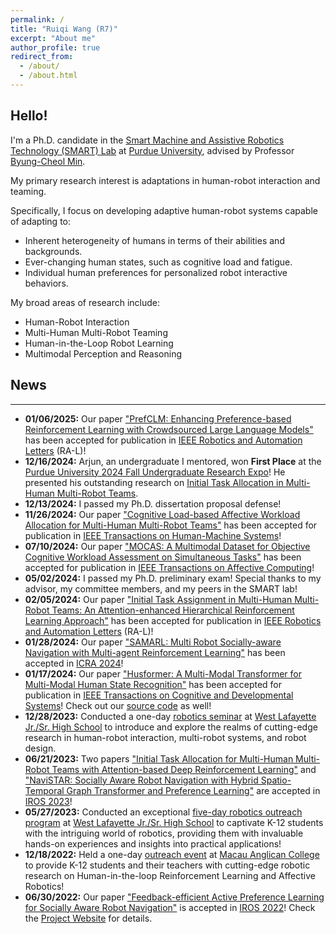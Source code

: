 ```yaml
---
permalink: /
title: "Ruiqi Wang (R7)"
excerpt: "About me"
author_profile: true
redirect_from: 
  - /about/
  - /about.html
---
```

## Hello! 

I'm a Ph.D. candidate in the [Smart Machine and Assistive Robotics Technology (SMART) Lab](http://www.smart-laboratory.org/) 
at [Purdue University](https://www.purdue.edu/),
advised by Professor [Byung-Cheol Min](http://www.smart-laboratory.org/group/bcm.html).

My primary research interest is adaptations in human-robot interaction and teaming. 

Specifically, I focus on developing adaptive human-robot systems capable of adapting to:
  - Inherent heterogeneity of humans in terms of their abilities and backgrounds.
  - Ever-changing human states, such as cognitive load and fatigue.
  - Individual human preferences for personalized robot interactive behaviors.

My broad areas of research include:
- Human-Robot Interaction
- Multi-Human Multi-Robot Teaming
- Human-in-the-Loop Robot Learning
- Multimodal Perception and Reasoning


## News
---
- **01/06/2025:** Our paper ["PrefCLM: Enhancing Preference-based Reinforcement Learning with Crowdsourced Large Language Models"](https://sites.google.com/view/ita-aehrl) has been accepted for publication in [IEEE Robotics and Automation Letters](https://ieeexplore.ieee.org/xpl/RecentIssue.jsp?punumber=7083369) (RA-L)!
- **12/16/2024:** Arjun, an undergraduate I mentored, won **First Place** at the [Purdue University 2024 Fall Undergraduate Research Expo](https://www.purdue.edu/undergrad-research/conferences/fall/index.php)! He presented his outstanding research on [Initial Task Allocation in Multi-Human Multi-Robot Teams](https://sites.google.com/view/ita-rebel).
- **12/13/2024:** I passed my Ph.D. dissertation proposal defense!
- **11/26/2024:** Our paper ["Cognitive Load-based Affective Workload Allocation for Multi-Human Multi-Robot Teams"](https://sites.google.com/view/affective-workload-allocation/home) has been accepted for publication in [IEEE Transactions on Human-Machine Systems](https://ieeexplore.ieee.org/xpl/RecentIssue.jsp?punumber=6221037)!
- **07/10/2024:** Our paper ["MOCAS: A Multimodal Dataset for Objective Cognitive Workload Assessment on Simultaneous Tasks"](https://ieeexplore.ieee.org/document/10557131) has been accepted for publication in [IEEE Transactions on Affective Computing](https://ieeexplore.ieee.org/xpl/RecentIssue.jsp?punumber=5165369)!
- **05/02/2024:** I passed my Ph.D. preliminary exam! Special thanks to my advisor, my committee members, and my peers in the SMART lab!
- **02/05/2024:** Our paper ["Initial Task Assignment in Multi-Human Multi-Robot Teams: An Attention-enhanced Hierarchical Reinforcement Learning Approach"](https://sites.google.com/view/ita-aehrl) has been accepted for publication in [IEEE Robotics and Automation Letters](https://ieeexplore.ieee.org/xpl/RecentIssue.jsp?punumber=7083369) (RA-L)!
- **01/28/2024:** Our paper ["SAMARL: Multi Robot Socially-aware Navigation with Multi-agent Reinforcement Learning"](https://sites.google.com/view/samarl) has been accepted in [ICRA 2024](https://2024.ieee-icra.org/)!
- **01/17/2024:** Our paper ["Husformer: A Multi-Modal Transformer for Multi-Modal Human State Recognition"](https://ieeexplore.ieee.org/document/10413204) has been accepted for publication in [IEEE Transactions on Cognitive and Developmental Systems](https://ieeexplore.ieee.org/xpl/RecentIssue.jsp?punumber=7274989)! Check out our [source code](https://github.com/SMARTlab-Purdue/Husformer) as well!
- **12/28/2023:** Conducted a one-day [robotics seminar](https://polytechnic.purdue.edu/ahmrs/outreach/2023-fall-wlhs) at [West Lafayette Jr./Sr. High School](https://www.wl.k12.in.us/jrsr?_ga=2.190104235.1888180478.1720911245-1660870725.1673115484) to introduce and explore the realms of cutting-edge research in human-robot interaction, multi-robot systems, and robot design.
- **06/21/2023:** Two papers ["Initial Task Allocation for Multi-Human Multi-Robot Teams with Attention-based Deep Reinforcement Learning"](https://sites.google.com/view/ITA-AtRL) and ["NaviSTAR: Socially Aware Robot Navigation with Hybrid Spatio-Temporal Graph Transformer and Preference Learning"](https://sites.google.com/view/san-navistar) are accepted in [IROS 2023](https://ieee-iros.org/)!
- **05/27/2023:** Conducted an exceptional [five-day robotics outreach program](https://polytechnic.purdue.edu/ahmrs/outreach/2023-spring-wlhs) at [West Lafayette Jr./Sr. High School](https://www.wl.k12.in.us/jrsr?_ga=2.190104235.1888180478.1720911245-1660870725.1673115484) to captivate K-12 students with the intriguing world of robotics, providing them with invaluable hands-on experiences and insights into practical applications!
- **12/18/2022:** Held a one-day [outreach event](https://polytechnic.purdue.edu/ahmrs/outreach/2022-fall-macau-anglican-college) at [Macau Anglican College](https://acm.edu.mo/?_ga=2.190236331.1888180478.1720911245-1660870725.1673115484) to provide K-12 students and their teachers with cutting-edge robotic research on Human-in-the-loop Reinforcement Learning and Affective Robotics!
- **06/30/2022:** Our paper ["Feedback-efficient Active Preference Learning for Socially Aware Robot Navigation"](https://ieeexplore.ieee.org/document/9981616) is accepted in [IROS 2022](https://iros2022.org/)! Check the [Project Website](https://sites.google.com/view/san-fapl) for details.

